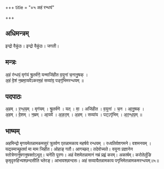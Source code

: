 +++
title = "०५ अहं रन्धयं"

+++
## अधिमन्त्रम्
इन्द्रो वैकुंठः। इन्द्रो वैकुंठः। जगती।

## मन्त्रः
अ॒हं र॑न्धयं॒ मृग॑यं श्रु॒तर्व॑णे॒ यन्माजि॑हीत व॒युना॑ च॒नानु॒षक् ।  
अ॒हं वे॒शं न॒म्रमा॒यवे॑ऽकरम॒हं सव्या॑य॒ पड्गृ॑भिमरन्धयम् ॥

## पदपाठः
अ॒हम् । र॒न्ध॒य॒म् । मृग॑यम् । श्रु॒तर्व॑णे । यत् । मा॒ । अजि॑हीत । व॒युना॑ । च॒न । आ॒नु॒षक् ।  
अ॒हम् । वे॒शम् । न॒म्रम् । आ॒यवे॑ । अ॒क॒र॒म् । अ॒हम् । सव्या॑य । पट्ऽगृ॑भिम् । अ॒र॒न्ध॒य॒म् ॥

## भाष्यम्
अहमिन्द्रो मृगयमेतन्नामकमसुरं त्रुतर्वण एतन्नामकाय महर्षये रन्धयम् । रध्यतिर्वशगमने। वशमनयम् । यद्यस्माच्छ्रुतर्वा मा माम जिहीत। ओहाङ् गतौ। आगच्छत्। तदेवोच्यते। वयुना प्रज्ञानेन स्तोत्रेणानुषगनुषक्तोऽभूत्। चनेति पूरणः। अहं वेशमेतन्नामानं नम्रं प्रह्वं करम्। अकार्षम्। करोतेर्लुङि कृमृदृरुहिभ्यश्छन्दसीति च्लेरङ्। आभावश्छान्दसः। अहं सव्यायैतन्नामकाय पगृभिमेतन्नामकमरन्धयम्॥५॥
